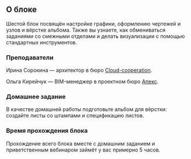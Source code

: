 ## О блоке

Шестой блок посвящён настройке графики, оформлению чертежей и узлов и вёрстке альбома. Также вы узнаете, как обмениваться заданиями со смежными отделами и делать визуализации с помощью стандартных инструментов.

### Преподаватели

Ирина Сорокина — архитектор в бюро [Cloud-cooperation](https://www.cloud-cooperation.com/).

Ольга Кирейчук — BIM-менеджер в проектном бюро [Апекс](https://apex-project.ru/). 

### Домашнее задание

В качестве домашней работы подготовьте альбом для вёрстки: создайте листы со штампами и спецификацию листов.

### Время прохождения блока

Прохождение всего блока вместе с домашним заданием и приветственным вебинаром займёт у вас примерно 5 часов.


